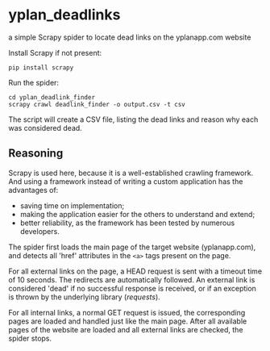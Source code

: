 # yplan_deadlinks
a simple Scrapy spider to locate dead links on the yplanapp.com website 

Install Scrapy if not present:
```shell
pip install scrapy
```
Run the spider:
```shell
cd yplan_deadlink_finder
scrapy crawl deadlink_finder -o output.csv -t csv 
```
The script will create a CSV file, listing the dead links and reason why each was considered dead. 

## Reasoning

Scrapy is used here, because it is a well-established crawling framework. And using a framework instead of writing a custom application has the advantages of:
* saving time on implementation;
* making the application easier for the others to understand and extend;
* better reliability, as the framework has been tested by numerous developers.

The spider first loads the main page of the target website (yplanapp.com), and detects all 'href' attributes in the ```<a>``` tags present on the page.

For all external links on the page, a HEAD request is sent with a timeout time of 10 seconds. The redirects are automatically followed. An external link is considered 'dead' if no successful response is received, or if an exception is thrown by the underlying library (*requests*).

For all internal links, a normal GET request is issued, the corresponding pages are loaded and handled just like the main page. After all available pages of the website are loaded and all external links are checked, the spider stops.
